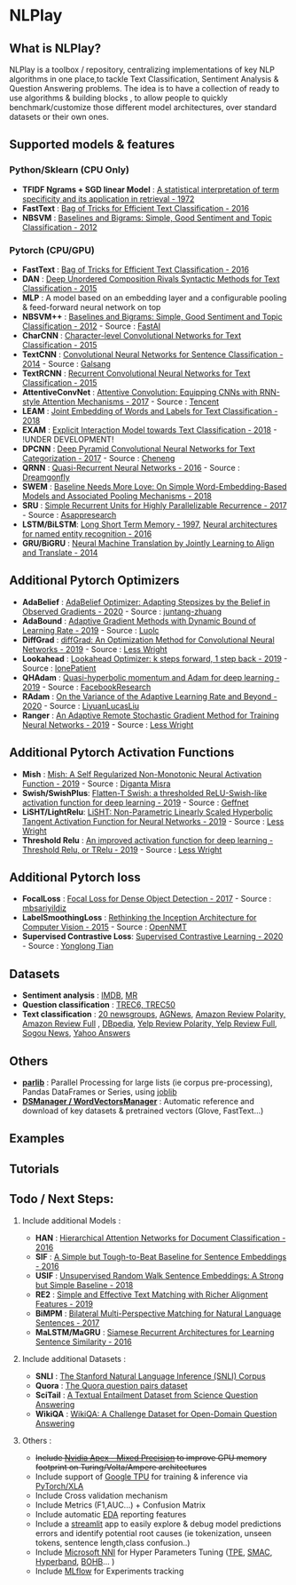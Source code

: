 # NLPlay

## What is NLPlay?
NLPlay is a toolbox / repository, centralizing implementations of key NLP algorithms in one place,to tackle Text Classification, Sentiment Analysis & Question Answering problems.
The idea is to have a collection of ready to use algorithms & building blocks , to allow people to quickly benchmark/customize those different model architectures, over standard datasets or their own ones.  

## Supported models & features

### Python/Sklearn (CPU Only)
-  **TFIDF Ngrams + SGD linear Model** : [A statistical interpretation of term specificity and its application in retrieval - 1972](http://citeseerx.ist.psu.edu/viewdoc/download?doi=10.1.1.115.8343&rep=rep1&type=pdf)
-  **FastText**   : [Bag of Tricks for Efficient Text Classification - 2016](https://arxiv.org/abs/1607.01759)
-  **NBSVM**      : [Baselines and Bigrams: Simple, Good Sentiment and Topic Classification - 2012](https://www.aclweb.org/anthology/P12-2018.pdf)

### Pytorch (CPU/GPU)
-  **FastText**   : [Bag of Tricks for Efficient Text Classification - 2016](https://arxiv.org/abs/1607.01759)
-  **DAN**        : [Deep Unordered Composition Rivals Syntactic Methods for Text Classification - 2015](https://arxiv.org/abs/1607.01759)
-  **MLP**        : A model based on an embedding layer and a configurable pooling & feed-forward neural network on top
-  **NBSVM++**    : [Baselines and Bigrams: Simple, Good Sentiment and Topic Classification - 2012](https://www.aclweb.org/anthology/P12-2018.pdf) - Source : [FastAI](https://github.com/fastai/fastai/blob/release-1.0.61/old/fastai/nlp.py) 
-  **CharCNN**    : [Character-level Convolutional Networks for Text Classification - 2015](https://arxiv.org/pdf/1509.01626.pdf) 
-  **TextCNN**    : [Convolutional Neural Networks for Sentence Classification - 2014](https://arxiv.org/pdf/1408.5882.pdf) - Source : [Galsang](https://github.com/galsang/CNN-sentence-classification-pytorch)
-  **TextRCNN**   : [Recurrent Convolutional Neural Networks for Text Classification - 2015](http://www.nlpr.ia.ac.cn/cip/~liukang/liukangPageFile/Recurrent%20Convolutional%20Neural%20Networks%20for%20Text%20Classification.pdf)
-  **AttentiveConvNet** : [Attentive Convolution: Equipping CNNs with RNN-style Attention Mechanisms - 2017](https://arxiv.org/pdf/1710.00519.pdf) - Source : [Tencent](https://github.com/Tencent/NeuralNLP-NeuralClassifier)
-  **LEAM**       : [Joint Embedding of Words and Labels for Text Classification - 2018](https://arxiv.org/pdf/1805.04174.pdf)
-  **EXAM**       : [Explicit Interaction Model towards Text Classification - 2018](https://arxiv.org/pdf/1811.09386.pdf) - !UNDER DEVELOPMENT!
-  **DPCNN**      : [Deep Pyramid Convolutional Neural Networks for Text Categorization - 2017](https://ai.tencent.com/ailab/media/publications/ACL3-Brady.pdf) - Source : [Cheneng](https://github.com/Cheneng/DPCNN/blob/master/model/DPCNN.py)
-  **QRNN**       : [Quasi-Recurrent Neural Networks - 2016](https://arxiv.org/pdf/1611.01576) - Source : [Dreamgonfly](https://github.com/dreamgonfly/deep-text-classification-pytorch)
-  **SWEM**       : [Baseline Needs More Love: On Simple Word-Embedding-Based Models and Associated Pooling Mechanisms - 2018](https://arxiv.org/pdf/1805.09843.pdf)
-  **SRU**        : [Simple Recurrent Units for Highly Parallelizable Recurrence - 2017](https://arxiv.org/pdf/1709.02755.pdf) - Source : [Asappresearch](https://github.com/asappresearch/sru)
-  **LSTM/BiLSTM**: [Long Short Term Memory - 1997](https://www.bioinf.jku.at/publications/older/2604.pdf),
                    [Neural architectures for named entity recognition - 2016](https://arxiv.org/pdf/1603.01360.pdf)
-  **GRU/BiGRU**  : [Neural Machine Translation by Jointly Learning to Align and Translate - 2014](https://arxiv.org/pdf/1409.0473)

## Additional Pytorch Optimizers
-  **AdaBelief** : [AdaBelief Optimizer: Adapting Stepsizes by the Belief in Observed Gradients - 2020](https://arxiv.org/pdf/2010.07468.pdf) - Source : [juntang-zhuang](https://github.com/juntang-zhuang/Adabelief-Optimizer)
-  **AdaBound**  : [Adaptive Gradient Methods with Dynamic Bound of Learning Rate - 2019](https://arxiv.org/pdf/1902.09843) - Source : [Luolc](https://github.com/Luolc/AdaBound)
-  **DiffGrad**  : [diffGrad: An Optimization Method for Convolutional Neural Networks - 2019](https://arxiv.org/pdf/1909.11015) - Source : [Less Wright](https://github.com/lessw2020/Best-Deep-Learning-Optimizers/tree/master/diffgrad)
-  **Lookahead** : [Lookahead Optimizer: k steps forward, 1 step back - 2019](https://arxiv.org/pdf/1907.08610) - Source : [lonePatient](https://github.com/lonePatient/lookahead_pytorch)
-  **QHAdam**    : [Quasi-hyperbolic momentum and Adam for deep learning - 2019](https://arxiv.org/pdf/1810.06801.pdf) - Source : [FacebookResearch](https://github.com/facebookresearch/qhoptim)
-  **RAdam**     : [On the Variance of the Adaptive Learning Rate and Beyond - 2020](https://arxiv.org/pdf/1908.03265) - Source : [LiyuanLucasLiu](https://github.com/LiyuanLucasLiu/RAdam)
-  **Ranger**    : [An Adaptive Remote Stochastic Gradient Method for Training Neural Networks - 2019](https://arxiv.org/pdf/1905.01422) - Source : [Less Wright](https://github.com/lessw2020/Ranger-Deep-Learning-Optimizer)
## Additional Pytorch Activation Functions
-  **Mish**           : [Mish: A Self Regularized Non-Monotonic Neural Activation Function - 2019](https://arxiv.org/pdf/1908.08681) - Source : [Diganta Misra](https://github.com/digantamisra98/Mish)
-  **Swish/SwishPlus**: [Flatten-T Swish: a thresholded ReLU-Swish-like activation function for deep learning - 2019](https://arxiv.org/ftp/arxiv/papers/1812/1812.06247.pdf) - Source : [Geffnet](https://github.com/rwightman/gen-efficientnet-pytorch/blob/master/geffnet/activations/activations.py)
-  **LiSHT/LightRelu**: [LiSHT: Non-Parametric Linearly Scaled Hyperbolic Tangent Activation Function for Neural Networks - 2019](https://arxiv.org/abs/1901.05894) - Source : [Less Wright](https://github.com/lessw2020/LightRelu)
-  **Threshold Relu** : [An improved activation function for deep learning - Threshold Relu, or TRelu - 2019](https://github.com/lessw2020/TRelu) - Source : [Less Wright](https://github.com/lessw2020/TRelu)
## Additional Pytorch loss
-  **FocalLoss**          : [Focal Loss for Dense Object Detection - 2017](https://arxiv.org/pdf/1708.02002) - Source : [mbsariyildiz](https://github.com/mbsariyildiz/focal-loss.pytorch)
-  **LabelSmoothingLoss** : [Rethinking the Inception Architecture for Computer Vision - 2015](https://arxiv.org/pdf/1512.00567.pdf) - Source : [OpenNMT](https://github.com/OpenNMT/OpenNMT-py/blob/master/onmt/utils/loss.py)
-  **Supervised Contrastive Loss**: [Supervised Contrastive Learning - 2020](https://arxiv.org/pdf/2004.11362.pdf) - Source : [Yonglong Tian](https://github.com/HobbitLong/SupContrast)

## Datasets
-  **Sentiment analysis**      : [IMDB](http://ai.stanford.edu/~amaas/data/sentiment/), [MR](http://www.cs.cornell.edu/people/pabo/movie-review-data/)
-  **Question classification** : [TREC6, TREC50](https://trec.nist.gov/data/qa.html)
-  **Text classification**     : [20 newsgroups](http://qwone.com/~jason/20Newsgroups/), [AGNews](http://groups.di.unipi.it/~gulli/AG_corpus_of_news_articles.html), [Amazon Review Polarity, Amazon Review Full](https://s3.amazonaws.com/amazon-reviews-pds/readme.html) , [DBpedia](https://wiki.dbpedia.org/Datasets), [Yelp Review Polarity, Yelp Review Full](https://www.yelp.com/dataset), [Sogou News](http://wwwconference.org/www2008/papers/pdf/p457-wang.pdf), [Yahoo Answers](https://webscope.sandbox.yahoo.com/catalog.php?datatype=l) 
## Others
- [**parlib**](https://github.com/jeremypoulain/nlplay/blob/master/nlplay/utils/parlib.py)    : Parallel Processing for large lists (ie corpus pre-processing), Pandas DataFrames or Series, using [joblib](https://joblib.readthedocs.io/en/latest/)
- [**DSManager / WordVectorsManager**](https://github.com/jeremypoulain/nlplay/blob/master/nlplay/data/cache.py) : Automatic reference and download of key datasets & pretrained vectors (Glove, FastText...)

## Examples

## Tutorials

## Todo / Next Steps:
1. Include additional Models :
    -  **HAN**          : [Hierarchical Attention Networks for Document Classification - 2016](https://www.aclweb.org/anthology/N16-1174.pdf)
    -  **SIF**          : [A Simple but Tough-to-Beat Baseline for Sentence Embeddings - 2016](https://openreview.net/forum?id=SyK00v5xx)
    -  **USIF**         : [Unsupervised Random Walk Sentence Embeddings: A Strong but Simple Baseline - 2018](https://www.aclweb.org/anthology/W18-3012.pdf)
    -  **RE2**          : [Simple and Effective Text Matching with Richer Alignment Features - 2019](https://arxiv.org/pdf/1908.00300)
    -  **BiMPM**        : [Bilateral Multi-Perspective Matching for Natural Language Sentences - 2017](https://arxiv.org/pdf/1702.03814)
    -  **MaLSTM/MaGRU** : [Siamese Recurrent Architectures for Learning Sentence Similarity - 2016](https://www.aaai.org/ocs/index.php/AAAI/AAAI16/paper/download/12195/12023)

2. Include additional Datasets :
    -  **SNLI**    : [The Stanford Natural Language Inference (SNLI) Corpus](https://nlp.stanford.edu/projects/snli/)
    -  **Quora**   : [The Quora question pairs dataset](https://www.kaggle.com/c/quora-question-pairs)
    -  **SciTail** : [A Textual Entailment Dataset from Science Question Answering](https://allenai.org/data/scitail)
    -  **WikiQA**  : [WikiQA: A Challenge Dataset for Open-Domain Question Answering](https://www.microsoft.com/en-us/research/wp-content/uploads/2016/02/YangYihMeek_EMNLP-15_WikiQA.pdf)

3. Others :
    -  <s>Include [Nvidia Apex - Mixed Precision](https://github.com/NVIDIA/apex) to improve GPU memory footprint on Turing/Volta/Ampere architectures</s>
    -  Include support of [Google TPU](https://cloud.google.com/tpu/docs/tpus) for training & inference via [PyTorch/XLA](https://github.com/pytorch/xla)
    -  Include Cross validation mechanism
    -  Include Metrics (F1,AUC...) + Confusion Matrix
    -  Include automatic [EDA](https://towardsdatascience.com/exploratory-data-analysis-8fc1cb20fd15) reporting features
    -  Include a [streamlit](https://towardsdatascience.com/coding-ml-tools-like-you-code-ml-models-ddba3357eace) app to easily explore & debug model predictions errors and identify potential root causes (ie tokenization, unseen tokens, sentence length,class confusion..)  
    -  Include [Microsoft NNI](https://github.com/microsoft/nni) for Hyper Parameters Tuning ([TPE](https://papers.nips.cc/paper/4443-algorithms-for-hyper-parameter-optimization.pdf),
     [SMAC](https://www.cs.ubc.ca/~hutter/papers/10-TR-SMAC.pdf), [Hyperband](https://arxiv.org/pdf/1603.06560.pdf), [BOHB](https://www.automl.org/blog_bohb/)... )
    -  Include [MLflow](https://www.mlflow.org/docs/latest/index.html#) for Experiments tracking
